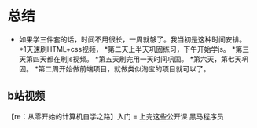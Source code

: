 # 总结
* 如果学三件套的话，时间不用很长，一周就够了。我当初是这种时间安排。
*1天速刷HTML+css视频，
*第二天上半天巩固练习，下午开始学js。
*第三天第四天都在刷js视频。
*第五天刷完用一天时间巩固。
*第六天，第七天巩固。
*第二周开始做前端项目，就做类似淘宝的项目就可以了。



## b站视频
【re：从零开始的计算机自学之路】入门 = 上完这些公开课
                  黑马程序员
